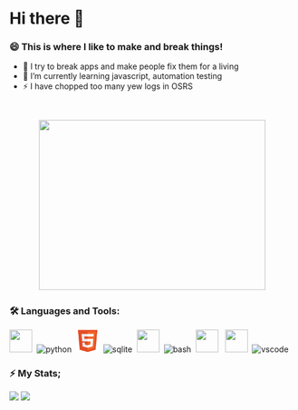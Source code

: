 <h1 align = "left"> Hi there 👋 </h1>

<h3 align = "left">
😄 This is where I like to make and break things!
</h3>

- 🔭 I try to break apps and make people fix them for a living</li>
- 🌱 I’m currently learning javascript, automation testing</li>
- ⚡ I have chopped too many yew logs in OSRS</li>


<p align="center">
<img src="https://komarev.com/ghpvc/?username=aung-st&style=flat-square&color=blue" alt=""/>
</p>

<p align="center">
<img src="https://media3.giphy.com/media/26xByy8RLv5e4NRmw/giphy.gif?cid=ecf05e47w15o1aao09xrow0ppg4dmgtlhbx9tw10f04er54w&ep=v1_gifs_search&rid=giphy.gif&ct=g" width="400" height="300"/>
</p>

<h3 align = "left">🛠 Languages and Tools:</h3>
<p align = "left">
<img src="https://cdn.jsdelivr.net/gh/devicons/devicon@latest/icons/javascript/javascript-original.svg" width="40" height="40"" />&nbsp;
<img src="https://cdn.jsdelivr.net/gh/devicons/devicon/icons/python/python-original.svg" alt="python" width="40" height="40"/>&nbsp;
<img src="https://github.com/devicons/devicon/blob/master/icons/html5/html5-original.svg" title="HTML5" alt="HTML" width="40" height="40"/>&nbsp;
<img src="https://cdn.jsdelivr.net/gh/devicons/devicon/icons/sqlite/sqlite-original.svg" alt="sqlite" width="40" height="40"/>&nbsp;
<img src="https://cdn.jsdelivr.net/gh/devicons/devicon@latest/icons/cucumber/cucumber-plain.svg" width="40" height="40"" />&nbsp;
<img src="https://cdn.jsdelivr.net/gh/devicons/devicon/icons/bash/bash-original.svg" alt="bash" width="40" height="40"/>&nbsp;
<img src="https://cdn.jsdelivr.net/gh/devicons/devicon@latest/icons/docker/docker-original.svg" width="40" height="40"" /> &nbsp;
<img src="https://cdn.jsdelivr.net/gh/devicons/devicon@latest/icons/postman/postman-original.svg" width="40" height="40"" />&nbsp;
<img src="https://cdn.jsdelivr.net/gh/devicons/devicon/icons/vscode/vscode-original.svg" alt="vscode" width="40" height="40"/>&nbsp;
</p>

<h3 align = "left">⚡ My Stats;</h3>
<p align="left">
<img src="https://github-readme-stats.vercel.app/api/?username=aung-st&count_private=true&theme=vision-friendly-dark&showicons=true" height="175"/>
<img src="https://github-readme-stats.vercel.app/api/top-langs/?username=aung-st&layout=compact&theme=vision-friendly-dark&hide=jupyter%20notebook&" height="175"/>
</p>

